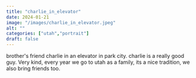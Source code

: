 ```yaml
---
title: "charlie_in_elevator"
date: 2024-01-21
image: "/images/charlie_in_elevator.jpeg"
alt: ""
categories: ["utah","portrait"]
draft: false
---
```


brother's friend charlie in an elevator in park city. charlie is a really good guy. Very kind, every year we go to utah as a family, its a nice tradition, we also bring friends too.